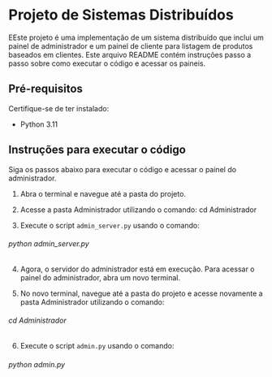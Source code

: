# Projeto de Sistemas Distribuídos

EEste projeto é uma implementação de um sistema distribuído que inclui um painel de administrador e um painel de cliente para listagem de produtos baseados em clientes. Este arquivo README contém instruções passo a passo sobre como executar o código e acessar os paineis.

## Pré-requisitos

Certifique-se de ter instalado:

- Python 3.11

## Instruções para executar o código

Siga os passos abaixo para executar o código e acessar o painel do administrador.

1. Abra o terminal e navegue até a pasta do projeto.

2. Acesse a pasta Administrador utilizando o comando:
cd Administrador

3. Execute o script `admin_server.py` usando o comando:
###### python admin_server.py

4. Agora, o servidor do administrador está em execução. Para acessar o painel do administrador, abra um novo terminal.

5. No novo terminal, navegue até a pasta do projeto e acesse novamente a pasta Administrador utilizando o comando:
###### cd Administrador

6. Execute o script `admin.py` usando o comando:
###### python admin.py


